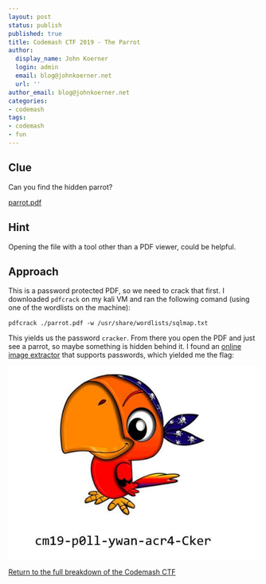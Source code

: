 ```yaml
---
layout: post
status: publish
published: true
title: Codemash CTF 2019 - The Parrot
author:
  display_name: John Koerner
  login: admin
  email: blog@johnkoerner.net
  url: ''
author_email: blog@johnkoerner.net
categories:
- codemash
tags:
- codemash
- fun
---
```


Clue
---
Can you find the hidden parrot?

[parrot.pdf](/content/parrot.pdf)

Hint
---
Opening the file with a tool other than a PDF viewer, could be helpful.


Approach
---
This is a password protected PDF, so we need to crack that first. I downloaded `pdfcrack` on my kali VM and ran the following comand (using one of the wordlists on the machine):

```
pdfcrack ./parrot.pdf -w /usr/share/wordlists/sqlmap.txt
```

This yields us the password `cracker`.  From there you open the PDF and just see a parrot, so maybe something is hidden behind it. I found an [online image extractor](https://www.pdf-online.com/osa/extract.aspx?o=img) that supports passwords, which yielded me the flag:

![flag](/content/cracker.png)



[Return to the full breakdown of the Codemash CTF](/codemash/codemash-ctf-breakdown-2019/)